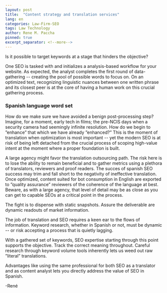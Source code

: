 ```yaml
---
layout: post
title:  "Content strategy and translation services"
lang: en
categories: Law-Firm-SEO
tags: Law Technology
author: Rene M. Paccha
pinned: true
excerpt_separator: <!--more-->
---
```


Is it possible to target keywords at a stage that hinders the objective?

One SEO is tasked with and initializes a analysis-based workflow for your website.  As expected, the analyst completes the first round of data-gathering  -- creating the pool of possible words to focus on.  On an optimized text, recognizing linguistic nuances between one written phrase and its closest peer is at the core of having a human work on this crucial gathering process.  

### Spanish language word set
How do we make sure we have avoided a benign post-processing step? Imagine, for a moment, early tech in films; the pre-NCIS days when a security camera had seemingly infinite resolution.  How do we begin to ”enhance” that which we have already ”enhanced?”  This is the moment of translation when optimization is most important -- yet the modern SEO is at risk of being left detached from the crucial process of scoping high-value intent at the moment where a proper foundation is built.

A large agency might favor the translation outsourcing path.  The risk here is to lose the ability to remain beneficial and to gather metrics using a plethora of translators, reviewers and proof readers.  The succes of spanish SEO success may trim and fall short to the negativity of ineffective translation. Once optimized, content suited for bot consumption in English are exported to ”quality assurance” reviewers of the coherence of the language at best.  Beware, as with a large agency, that level of detail may be as close as you can get to capable SEOs at a critical point in the process.

The fight is to dispense with static snapshots.  Assure the deliverable are dynamic readouts of market information. 

The job of translation and SEO requires a keen ear to the flows of information.  Keyword research, whether in Spanish or not, must be dynamic -- or risk accepting a process that is quietly lagging.

With a gathered set of keywords, SEO expertise starting through this point supports the objective.   Track the correct meaning throughout.  Careful research  through keyword volume tools inherently lets us weed out raw ”literal” translations.

Advantages like using the same professional for both SEO as a translator and as content analyst lets you directly address the value of SEO in Spanish.

-René
